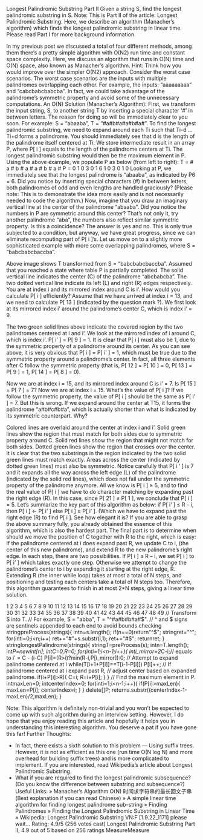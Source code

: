 Longest Palindromic Substring Part II
Given a string S, find the longest palindromic substring in S.
Note:
This is Part II of the article: Longest Palindromic Substring. Here, we describe an algorithm (Manacher’s algorithm) which finds the longest palindromic substring in linear time. Please read Part I for more background information.

In my previous post we discussed a total of four different methods, among them there’s a pretty simple algorithm with O(N2) run time and constant space complexity. Here, we discuss an algorithm that runs in O(N) time and O(N) space, also known as Manacher’s algorithm.
Hint:
Think how you would improve over the simpler O(N2) approach. Consider the worst case scenarios. The worst case scenarios are the inputs with multiple palindromes overlapping each other. For example, the inputs: “aaaaaaaaa” and “cabcbabcbabcba”. In fact, we could take advantage of the palindrome’s symmetric property and avoid some of the unnecessary computations.
An O(N) Solution (Manacher’s Algorithm):
First, we transform the input string, S, to another string T by inserting a special character ‘#’ in between letters. The reason for doing so will be immediately clear to you soon.
For example: S = “abaaba”, T = “#a#b#a#a#b#a#”.
To find the longest palindromic substring, we need to expand around each Ti such that Ti-d … Ti+d forms a palindrome. You should immediately see that d is the length of the palindrome itself centered at Ti.
We store intermediate result in an array P, where P[ i ] equals to the length of the palindrome centers at Ti. The longest palindromic substring would then be the maximum element in P.
Using the above example, we populate P as below (from left to right):
T = # a # b # a # a # b # a #
P = 0 1 0 3 0 1 6 1 0 3 0 1 0
Looking at P, we immediately see that the longest palindrome is “abaaba”, as indicated by P6 = 6.
Did you notice by inserting special characters (#) in between letters, both palindromes of odd and even lengths are handled graciously? (Please note: This is to demonstrate the idea more easily and is not necessarily needed to code the algorithm.)
Now, imagine that you draw an imaginary vertical line at the center of the palindrome “abaaba”. Did you notice the numbers in P are symmetric around this center? That’s not only it, try another palindrome “aba”, the numbers also reflect similar symmetric property. Is this a coincidence? The answer is yes and no. This is only true subjected to a condition, but anyway, we have great progress, since we can eliminate recomputing part of P[ i ]’s.
Let us move on to a slightly more sophisticated example with more some overlapping palindromes, where S = “babcbabcbaccba”.

Above image shows T transformed from S = “babcbabcbaccba”. Assumed that you reached a state where table P is partially completed. The solid vertical line indicates the center (C) of the palindrome “abcbabcba”. The two dotted vertical line indicate its left (L) and right (R) edges respectively. You are at index i and its mirrored index around C is i’. How would you calculate P[ i ] efficiently?
Assume that we have arrived at index i = 13, and we need to calculate P[ 13 ] (indicated by the question mark ?). We first look at its mirrored index i’ around the palindrome’s center C, which is index i’ = 9.

The two green solid lines above indicate the covered region by the two palindromes centered at i and i’. We look at the mirrored index of i around C, which is index i’. P[ i’ ] = P[ 9 ] = 1. It is clear that P[ i ] must also be 1, due to the symmetric property of a palindrome around its center.
As you can see above, it is very obvious that P[ i ] = P[ i’ ] = 1, which must be true due to the symmetric property around a palindrome’s center. In fact, all three elements after C follow the symmetric property (that is, P[ 12 ] = P[ 10 ] = 0, P[ 13 ] = P[ 9 ] = 1, P[ 14 ] = P[ 8 ] = 0).

Now we are at index i = 15, and its mirrored index around C is i’ = 7. Is P[ 15 ] = P[ 7 ] = 7?
Now we are at index i = 15. What’s the value of P[ i ]? If we follow the symmetric property, the value of P[ i ] should be the same as P[ i’ ] = 7. But this is wrong. If we expand around the center at T15, it forms the palindrome “a#b#c#b#a”, which is actually shorter than what is indicated by its symmetric counterpart. Why?

Colored lines are overlaid around the center at index i and i’. Solid green lines show the region that must match for both sides due to symmetric property around C. Solid red lines show the region that might not match for both sides. Dotted green lines show the region that crosses over the center.
It is clear that the two substrings in the region indicated by the two solid green lines must match exactly. Areas across the center (indicated by dotted green lines) must also be symmetric. Notice carefully that P[ i ‘ ] is 7 and it expands all the way across the left edge (L) of the palindrome (indicated by the solid red lines), which does not fall under the symmetric property of the palindrome anymore. All we know is P[ i ] ≥ 5, and to find the real value of P[ i ] we have to do character matching by expanding past the right edge (R). In this case, since P[ 21 ] ≠ P[ 1 ], we conclude that P[ i ] = 5.
Let’s summarize the key part of this algorithm as below:
if P[ i’ ] ≤ R – i,
then P[ i ] ← P[ i’ ]
else P[ i ] ≥ P[ i’ ]. (Which we have to expand past the right edge (R) to find P[ i ].
See how elegant it is? If you are able to grasp the above summary fully, you already obtained the essence of this algorithm, which is also the hardest part.
The final part is to determine when should we move the position of C together with R to the right, which is easy:
If the palindrome centered at i does expand past R, we update C to i, (the center of this new palindrome), and extend R to the new palindrome’s right edge.
In each step, there are two possibilities. If P[ i ] ≤ R – i, we set P[ i ] to P[ i’ ] which takes exactly one step. Otherwise we attempt to change the palindrome’s center to i by expanding it starting at the right edge, R. Extending R (the inner while loop) takes at most a total of N steps, and positioning and testing each centers take a total of N steps too. Therefore, this algorithm guarantees to finish in at most 2*N steps, giving a linear time solution.

1
2
3
4
5
6
7
8
9
10
11
12
13
14
15
16
17
18
19
20
21
22
23
24
25
26
27
28
29
30
31
32
33
34
35
36
37
38
39
40
41
42
43
44
45
46
47
48
49
// Transform S into T.
// For example, S = "abba", T = "^#a#b#b#a#$".
// ^ and $ signs are sentinels appended to each end to avoid bounds checking
stringpreProcess(strings){
intn=s.length();
if(n==0)return"^$";
stringret="^";
for(inti=0;i<n;i++)
ret+="#"+s.substr(i,1);
ret+="#$";
returnret;
}
stringlongestPalindrome(strings){
stringT=preProcess(s);
intn=T.length();
int*P=newint[n];
intC=0,R=0;
for(inti=1;i<n-1;i++){
inti_mirror=2*C-i;// equals to i' = C - (i-C)
P[i]=(R>i)?min(R-i,P[i_mirror]):0;
// Attempt to expand palindrome centered at i
while(T[i+1+P[i]]==T[i-1-P[i]])
P[i]++;
// If palindrome centered at i expand past R,
// adjust center based on expanded palindrome.
if(i+P[i]>R){
C=i;
R=i+P[i];
}
}
// Find the maximum element in P.
intmaxLen=0;
intcenterIndex=0;
for(inti=1;i<n-1;i++){
if(P[i]>maxLen){
maxLen=P[i];
centerIndex=i;
}
}
delete[]P;
returns.substr((centerIndex-1-maxLen)/2,maxLen);
}

Note:
This algorithm is definitely non-trivial and you won’t be expected to come up with such algorithm during an interview setting. However, I do hope that you enjoy reading this article and hopefully it helps you in understanding this interesting algorithm. You deserve a pat if you have gone this far!
Further Thoughts:
* In fact, there exists a sixth solution to this problem — Using suffix trees. However, it is not as efficient as this one (run time O(N log N) and more overhead for building suffix trees) and is more complicated to implement. If you are interested, read Wikipedia’s article about Longest Palindromic Substring.
* What if you are required to find the longest palindromic subsequence? (Do you know the difference between substring and subsequence?)
Useful Links:
» Manacher’s Algorithm O(N) 时间求字符串的最长回文子串 (Best explanation if you can read Chinese)
» A simple linear time algorithm for finding longest palindrome sub-string
» Finding Palindromes
» Finding the Longest Palindromic Substring in Linear Time
» Wikipedia: Longest Palindromic Substring
VN:F [1.9.22_1171]
please wait...
Rating: 4.9/5 (256 votes cast)
Longest Palindromic Substring Part II, 4.9 out of 5 based on 256 ratings
MeasureMeasure

